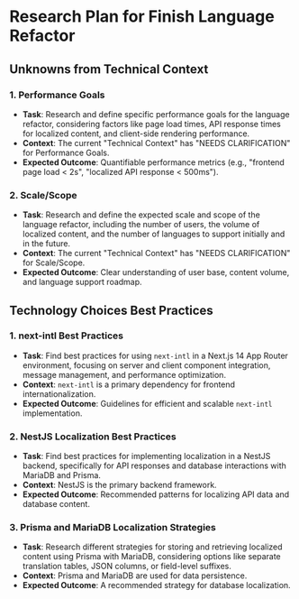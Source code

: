 # Research Plan for Finish Language Refactor

## Unknowns from Technical Context

### 1. Performance Goals
- **Task**: Research and define specific performance goals for the language refactor, considering factors like page load times, API response times for localized content, and client-side rendering performance.
- **Context**: The current "Technical Context" has "NEEDS CLARIFICATION" for Performance Goals.
- **Expected Outcome**: Quantifiable performance metrics (e.g., "frontend page load < 2s", "localized API response < 500ms").

### 2. Scale/Scope
- **Task**: Research and define the expected scale and scope of the language refactor, including the number of users, the volume of localized content, and the number of languages to support initially and in the future.
- **Context**: The current "Technical Context" has "NEEDS CLARIFICATION" for Scale/Scope.
- **Expected Outcome**: Clear understanding of user base, content volume, and language support roadmap.

## Technology Choices Best Practices

### 1. next-intl Best Practices
- **Task**: Find best practices for using `next-intl` in a Next.js 14 App Router environment, focusing on server and client component integration, message management, and performance optimization.
- **Context**: `next-intl` is a primary dependency for frontend internationalization.
- **Expected Outcome**: Guidelines for efficient and scalable `next-intl` implementation.

### 2. NestJS Localization Best Practices
- **Task**: Find best practices for implementing localization in a NestJS backend, specifically for API responses and database interactions with MariaDB and Prisma.
- **Context**: NestJS is the primary backend framework.
- **Expected Outcome**: Recommended patterns for localizing API data and database content.

### 3. Prisma and MariaDB Localization Strategies
- **Task**: Research different strategies for storing and retrieving localized content using Prisma with MariaDB, considering options like separate translation tables, JSON columns, or field-level suffixes.
- **Context**: Prisma and MariaDB are used for data persistence.
- **Expected Outcome**: A recommended strategy for database localization.
